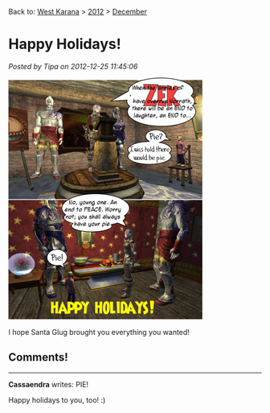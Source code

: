 Back to: [West Karana](/posts/westkarana.md) > [2012](/posts/2012/westkarana.md) > [December](./westkarana.md)
# Happy Holidays!

*Posted by Tipa on 2012-12-25 11:45:06*

[![](../../../uploads/2012/12/eqchristmas-386x480.png "eqchristmas")](../../../uploads/2012/12/eqchristmas.png)

I hope Santa Glug brought you everything you wanted!
## Comments!

---

**Cassaendra** writes: PIE! 

Happy holidays to you, too! :)

